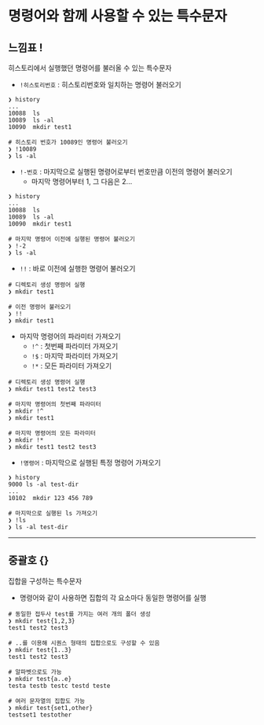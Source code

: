 # 명령어와 함께 사용할 수 있는 특수문자

## 느낌표 !

히스토리에서 실행했던 명령어를 불러올 수 있는 특수문자

* `!히스토리번호` : 히스토리번호와 일치하는 명령어 불러오기

``` shell
❯ history
...
10088  ls
10089  ls -al
10090  mkdir test1

# 히스토리 번호가 10089인 명령어 불러오기
❯ !10089
❯ ls -al
```

* `!-번호` : 마지막으로 실행된 명령어로부터 번호만큼 이전의 명령어 불러오기
    * 마지막 명령어부터 1, 그 다음은 2...

``` shell
❯ history
...
10088  ls
10089  ls -al
10090  mkdir test1

# 마지막 명령어 이전에 실행된 명령어 불러오기
❯ !-2
❯ ls -al
```

* `!!` : 바로 이전에 실행한 명령어 불러오기

``` shell
# 디렉토리 생성 명령어 실행
❯ mkdir test1

# 이전 명령어 불러오기
❯ !!
❯ mkdir test1
```

* 마지막 명령어의 파라미터 가져오기
    * `!^` : 첫번째 파라미터 가져오기
    * `!$` : 마지막 파라미터 가져오기
    * `!*` : 모든 파라미터 가져오기

``` shell
# 디렉토리 생성 명령어 실행
❯ mkdir test1 test2 test3

# 마지막 명령어의 첫번째 파라미터
❯ mkdir !^
❯ mkdir test1

# 마지막 명령어의 모든 파라미터
❯ mkdir !*
❯ mkdir test1 test2 test3
```

* `!명령어` : 마지막으로 실행된 특정 명령어 가져오기

``` shell
❯ history
9000 ls -al test-dir
...
10102  mkdir 123 456 789

# 마지막으로 실행된 ls 가져오기
❯ !ls
❯ ls -al test-dir
```

--------------

## 중괄호 {}

집합을 구성하는 특수문자

* 명령어와 같이 사용하면 집합의 각 요소마다 동일한 명령어를 실행

``` shell
# 동일한 접두사 test를 가지는 여러 개의 폴더 생성
❯ mkdir test{1,2,3}
test1 test2 test3

# ..를 이용해 시퀀스 형태의 집합으로도 구성할 수 있음
❯ mkdir test{1..3}
test1 test2 test3

# 알파벳으로도 가능
❯ mkdir test{a..e}
testa testb testc testd teste

# 여러 문자열의 집합도 가능
❯ mkdir test{set1,other}
testset1 testother
```


